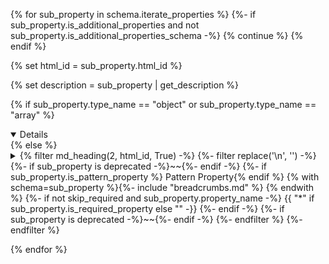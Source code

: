 {% for sub_property in schema.iterate_properties %}
  {%- if sub_property.is_additional_properties and not sub_property.is_additional_properties_schema -%}
    {% continue %}
  {% endif %}

  {% set html_id = sub_property.html_id %}

  {% set description = sub_property | get_description %}

{% if sub_property.type_name == "object" or sub_property.type_name == "array" %}
<details open>
{% else %}
<details>
{% endif %}
<summary>
    {% filter md_heading(2, html_id, True) -%}
      {%- filter replace('\n', '') -%}
        {%- if sub_property is deprecated  -%}~~{%- endif -%}
        {%- if sub_property.is_pattern_property %} Pattern Property{% endif %} {% with schema=sub_property %}{%- include "breadcrumbs.md" %} {% endwith %}
        {%- if not skip_required and sub_property.property_name -%}
            {{ "*" if sub_property.is_required_property else "" -}}
        {%- endif -%}
        {%- if sub_property is deprecated -%}~~{%- endif -%}
      {%- endfilter %}
    {%- endfilter %}

</summary>
&nbsp;
<blockquote>

  {% if sub_property.type_name == "object" or sub_property.type_name == "array" %}
  ### {% with schema=sub_property %} {%- include "breadcrumbs.md" %} {% endwith %}
  {% endif %}

  {% with schema=sub_property, skip_headers=False %}
    {% if sub_property.is_pattern_property %}
:::note
All properties whose name matches the regular expression
```{{ sub_property.property_name }}``` ([Test](https://regex101.com/?regex={{ sub_property.property_name | urlencode }}))
must respect the following conditions
:::
    {% endif %}
    {%- if not skip_required and sub_property.property_name -%}
        {{ md_badge("Required", "red", show_text=False) if sub_property.is_required_property else "" -}}
    {%- endif -%}
    {% include "content.md" %}
  {% endwith %}

</blockquote>
</details>

{% endfor %}

